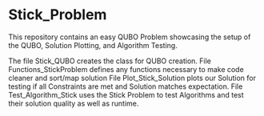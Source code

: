 # Stick_Problem
This repository contains an easy QUBO Problem showcasing the setup of the QUBO, Solution Plotting, and Algorithm Testing.

The file Stick_QUBO creates the class for QUBO creation.
File Functions_StickProblem defines any functions necessary to make code cleaner and sort/map solution
File Plot_Stick_Solution plots our Solution for testing if all Constraints are met and Solution matches expectation.
File Test_Algorithm_Stick uses the Stick Problem to test Algorithms and test their solution quality as well as runtime.
